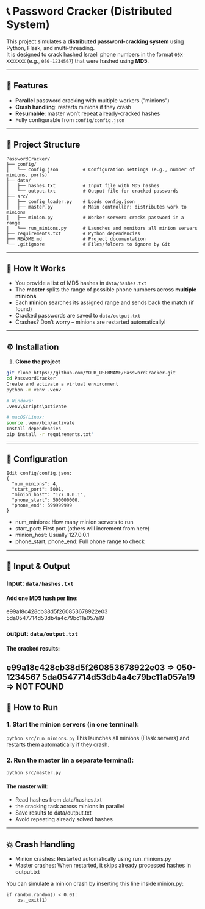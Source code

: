 # 📞 Password Cracker (Distributed System)

This project simulates a **distributed password-cracking system** using Python, Flask, and multi-threading.  
It is designed to crack hashed Israeli phone numbers in the format `05X-XXXXXXX` (e.g., `050-1234567`) that were hashed using **MD5**.

---

## 🚀 Features

-  **Parallel** password cracking with multiple workers ("minions")
-  **Crash handling**: restarts minions if they crash
-  **Resumable**: master won’t repeat already-cracked hashes
-  Fully configurable from `config/config.json`

---

## 📁 Project Structure

```
PasswordCracker/
├── config/
│   └── config.json         # Configuration settings (e.g., number of minions, ports)
├── data/
│   ├── hashes.txt          # Input file with MD5 hashes
│   └── output.txt          # Output file for cracked passwords
├── src/
│   ├── config_loader.py    # Loads config.json
│   ├── master.py           # Main controller: distributes work to minions
│   ├── minion.py           # Worker server: cracks password in a range
│   └── run_minions.py      # Launches and monitors all minion servers
├── requirements.txt        # Python dependencies
├── README.md               # Project documentation
└── .gitignore              # Files/folders to ignore by Git
```

---

## 🧩 How It Works

- You provide a list of MD5 hashes in `data/hashes.txt`
- The **master** splits the range of possible phone numbers across **multiple minions**
- Each **minion** searches its assigned range and sends back the match (if found)
- Cracked passwords are saved to `data/output.txt`
- Crashes? Don’t worry – minions are restarted automatically!

---

## ⚙️ Installation

1. **Clone the project**
```bash
git clone https://github.com/YOUR_USERNAME/PasswordCracker.git
cd PasswordCracker
Create and activate a virtual environment
python -m venv .venv

# Windows:
.venv\Scripts\activate

# macOS/Linux:
source .venv/bin/activate
Install dependencies
pip install -r requirements.txt'
```
---
## 🔧 Configuration
```
Edit config/config.json:
{
  "num_minions": 4,
  "start_port": 5001,
  "minion_host": "127.0.0.1",
  "phone_start": 500000000,
  "phone_end": 599999999
}
```
- num_minions: How many minion servers to run
- start_port: First port (others will increment from here)
- minion_host: Usually 127.0.0.1
- phone_start, phone_end: Full phone range to check
---
## 📂 Input & Output
### Input: `data/hashes.txt`
#### Add one MD5 hash per line:
e99a18c428cb38d5f260853678922e03
5da0547714d53db4a4c79bc11a057a19

### output: `data/output.txt`
#### The cracked results:
e99a18c428cb38d5f260853678922e03 => 050-1234567
5da0547714d53db4a4c79bc11a057a19 => NOT FOUND
---
## 🧪 How to Run
### 1. Start the minion servers (in one terminal):
`python src/run_minions.py`
This launches all minions (Flask servers) and restarts them automatically if they crash.

### 2. Run the master (in a separate terminal):
`python src/master.py`

#### The master will:
- Read hashes from data/hashes.txt
- the cracking task across minions in parallel
- Save results to data/output.txt
- Avoid repeating already solved hashes
---
## 💥 Crash Handling
- Minion crashes: Restarted automatically using run_minions.py
- Master crashes: When restarted, it skips already processed hashes in output.txt

You can simulate a minion crash by inserting this line inside minion.py:
```
if random.random() < 0.01:
    os._exit(1)
```